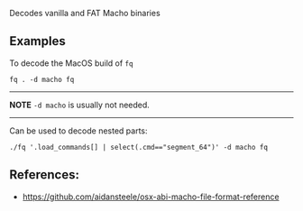 Decodes vanilla and FAT Macho binaries

## Examples

To decode the MacOS build of `fq`

```
fq . -d macho fq
```

---
**NOTE**
`-d macho` is usually not needed.

---

Can be used to decode nested parts:

```
./fq '.load_commands[] | select(.cmd=="segment_64")' -d macho fq
```

## References:
- https://github.com/aidansteele/osx-abi-macho-file-format-reference
